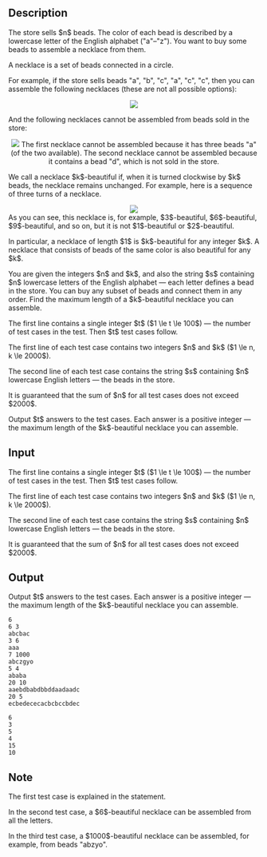 ## Description

<div><p>The store sells $n$ beads. The color of each bead is described by a lowercase letter of the English alphabet ("<span class="tex-font-style-tt">a</span>"–"<span class="tex-font-style-tt">z</span>"). You want to buy some beads to assemble a necklace from them.</p><p>A necklace is a set of beads connected in a circle.</p><p>For example, if the store sells beads "<span class="tex-font-style-tt">a</span>", "<span class="tex-font-style-tt">b</span>", "<span class="tex-font-style-tt">c</span>", "<span class="tex-font-style-tt">a</span>", "<span class="tex-font-style-tt">c</span>", "<span class="tex-font-style-tt">c</span>", then you can assemble the following necklaces (these are not all possible options):</p><center> <img class="tex-graphics" src="file://OGlPWsam.png" style="max-width: 100.0%;max-height: 100.0%;"> </center><p>And the following necklaces cannot be assembled from beads sold in the store:</p><center> <img class="tex-graphics" src="file://OPTlymi0.png" style="max-width: 100.0%;max-height: 100.0%;"> <span class="tex-font-size-small">The first necklace cannot be assembled because it has three beads "<span class="tex-font-style-tt">a</span>" (of the two available). The second necklace cannot be assembled because it contains a bead "<span class="tex-font-style-tt">d</span>", which is not sold in the store.</span> </center><p>We call a necklace $k$-beautiful if, when it is turned clockwise by $k$ beads, the necklace remains unchanged. For example, here is a sequence of three turns of a necklace. </p><center> <img class="tex-graphics" src="file://AzXf8Ini.png" style="max-width: 100.0%;max-height: 100.0%;"> </center> As you can see, this necklace is, for example, $3$-beautiful, $6$-beautiful, $9$-beautiful, and so on, but it is not $1$-beautiful or $2$-beautiful.<p>In particular, a necklace of length $1$ is $k$-beautiful for any integer $k$. A necklace that consists of beads of the same color is also beautiful for any $k$.</p><p>You are given the integers $n$ and $k$, and also the string $s$ containing $n$ lowercase letters of the English alphabet&nbsp;— each letter defines a bead in the store. You can buy any subset of beads and connect them in any order. Find the maximum length of a $k$-beautiful necklace you can assemble.</p></div><div class="input-specification"><p>The first line contains a single integer $t$ ($1 \le t \le 100$)&nbsp;— the number of test cases in the test. Then $t$ test cases follow.</p><p>The first line of each test case contains two integers $n$ and $k$ ($1 \le n, k \le 2000$).</p><p>The second line of each test case contains the string $s$ containing $n$ lowercase English letters&nbsp;— the beads in the store.</p><p>It is guaranteed that the sum of $n$ for all test cases does not exceed $2000$.</p></div><div class="output-specification"><p>Output $t$ answers to the test cases. Each answer is a positive integer&nbsp;— the maximum length of the $k$-beautiful necklace you can assemble.</p></div>

## Input

<p>The first line contains a single integer $t$ ($1 \le t \le 100$)&nbsp;— the number of test cases in the test. Then $t$ test cases follow.</p><p>The first line of each test case contains two integers $n$ and $k$ ($1 \le n, k \le 2000$).</p><p>The second line of each test case contains the string $s$ containing $n$ lowercase English letters&nbsp;— the beads in the store.</p><p>It is guaranteed that the sum of $n$ for all test cases does not exceed $2000$.</p>

## Output

<p>Output $t$ answers to the test cases. Each answer is a positive integer&nbsp;— the maximum length of the $k$-beautiful necklace you can assemble.</p>





```input1
6
6 3
abcbac
3 6
aaa
7 1000
abczgyo
5 4
ababa
20 10
aaebdbabdbbddaadaadc
20 5
ecbedececacbcbccbdec
```




```output1
6
3
5
4
15
10
```



## Note

<p>The first test case is explained in the statement.</p><p>In the second test case, a $6$-beautiful necklace can be assembled from all the letters.</p><p>In the third test case, a $1000$-beautiful necklace can be assembled, for example, from beads "<span class="tex-font-style-tt">abzyo</span>".</p>
